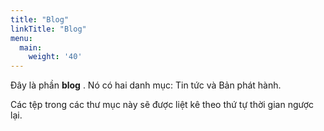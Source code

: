 ```yaml
---
title: "Blog"
linkTitle: "Blog"
menu:
  main:
    weight: '40'
---
```


Đây là phần **blog** . Nó có hai danh mục: Tin tức và Bản phát hành.

Các tệp trong các thư mục này sẽ được liệt kê theo thứ tự thời gian ngược lại.
